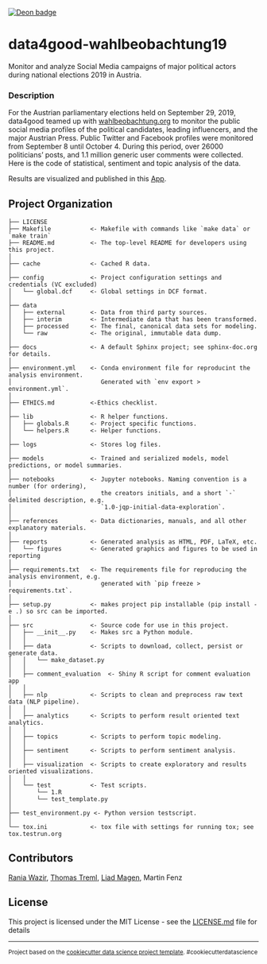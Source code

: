 [![Deon badge](https://img.shields.io/badge/ethics%20checklist-deon-brightgreen.svg?style=popout-square)](http://deon.drivendata.org/)

data4good-wahlbeobachtung19
==============================

Monitor and analyze Social Media campaigns of major political actors during national elections 2019 in Austria.


### Description

For the Austrian parliamentary elections held on September 29, 2019, data4good teamed up with [wahlbeobachtung.org](https://www.wahlbeobachtung.org/) to monitor the public social media profiles of the political candidates, leading influencers, and the major Austrian Press. Public Twitter and Facebook profiles were monitored from September 8 until October 4. During this period, over 26000 politicians’ posts, and 1.1 million generic user comments were collected. Here is the code of statistical, sentiment and topic analysis of the data.

Results are visualized and published in this [App](https://rania.shinyapps.io/exploreTrends/). 


Project Organization
------------

    ├── LICENSE
    ├── Makefile           <- Makefile with commands like `make data` or `make train`
    ├── README.md          <- The top-level README for developers using this project.
    │
    ├── cache              <- Cached R data.
    │
    ├── config             <- Project configuration settings and credentials (VC excluded)
    │   └── global.dcf     <- Global settings in DCF format.
    │
    ├── data
    │   ├── external       <- Data from third party sources.
    │   ├── interim        <- Intermediate data that has been transformed.
    │   ├── processed      <- The final, canonical data sets for modeling.
    │   └── raw            <- The original, immutable data dump.
    │
    ├── docs               <- A default Sphinx project; see sphinx-doc.org for details.
    │
    ├── environment.yml    <- Conda environment file for reproducint the analysis environment.
    │                         Generated with `env export > environment.yml`.
    │
    ├── ETHICS.md          <-Ethics checklist.
    │
    ├── lib                <- R helper functions.
    │   ├── globals.R      <- Project specific functions.
    │   └── helpers.R      <- Helper functions.
    │
    ├── logs               <- Stores log files.
    │
    ├── models             <- Trained and serialized models, model predictions, or model summaries.
    │
    ├── notebooks          <- Jupyter notebooks. Naming convention is a number (for ordering),
    │                         the creators initials, and a short `-` delimited description, e.g.
    │                         `1.0-jqp-initial-data-exploration`.
    │
    ├── references         <- Data dictionaries, manuals, and all other explanatory materials.
    │
    ├── reports            <- Generated analysis as HTML, PDF, LaTeX, etc.
    │   └── figures        <- Generated graphics and figures to be used in reporting
    │
    ├── requirements.txt   <- The requirements file for reproducing the analysis environment, e.g.
    │                         generated with `pip freeze > requirements.txt`.
    │
    ├── setup.py           <- makes project pip installable (pip install -e .) so src can be imported.
    │
    ├── src                <- Source code for use in this project.
    │   ├── __init__.py    <- Makes src a Python module.
    │   │
    │   ├── data           <- Scripts to download, collect, persist or generate data.
    │   │   └── make_dataset.py
    │   │
    │   ├── comment_evaluation  <- Shiny R script for comment evaluation app
    │   │
    │   ├── nlp            <- Scripts to clean and preprocess raw text data (NLP pipeline).
    │   │
    │   ├── analytics      <- Scripts to perform result oriented text analytics.
    │   │
    │   ├── topics         <- Scripts to perform topic modeling.
    │   │
    │   ├── sentiment      <- Scripts to perform sentiment analysis.
    │   │
    │   ├── visualization  <- Scripts to create exploratory and results oriented visualizations.
    │   │
    │   └── test           <- Test scripts.
    │       └── 1.R
    │       └── test_template.py
    │
    ├── test_environment.py <- Python version testscript.
    │
    └── tox.ini            <- tox file with settings for running tox; see tox.testrun.org


## Contributors

[Rania Wazir](https://github.com/rrania4r), [Thomas Treml](https://github.com/datadonK23), [Liad Magen](https://github.com/liadmagen), Martin Fenz


## License

This project is licensed under the MIT License - see the [LICENSE.md](LICENSE.md) file for details


--------

<p><small>Project based on the <a target="_blank" href="https://drivendata.github.io/cookiecutter-data-science/">cookiecutter data science project template</a>. #cookiecutterdatascience</small></p>
